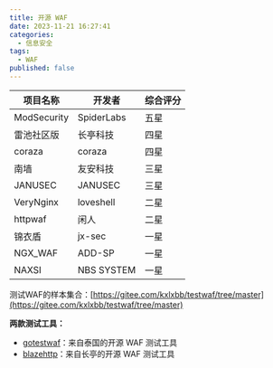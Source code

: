 ```yaml
---
title: 开源 WAF
date: 2023-11-21 16:27:41
categories:
  - 信息安全
tags:
  - WAF
published: false
---
```


|项目名称|开发者|综合评分|
|---|---|---|
|ModSecurity|SpiderLabs|五星|
|雷池社区版|长亭科技|四星|
|coraza|coraza|四星|
|南墙|友安科技|三星|
|JANUSEC|JANUSEC|三星|
|VeryNginx|loveshell|二星|
|httpwaf|闲人|二星|
|锦衣盾|jx-sec|一星|
|NGX_WAF|ADD-SP|一星|
|NAXSI|NBS SYSTEM|一星|


测试WAF的样本集合：[https://gitee.com/kxlxbb/testwaf/tree/master](https://gitee.com/kxlxbb/testwaf/tree/master)

**两款测试工具：**

- [gotestwaf](https://github.com/wallarm/gotestwaf)：来自泰国的开源 WAF 测试工具
- [blazehttp](https://github.com/chaitin/blazehttp)：来自长亭的开源 WAF 测试工具